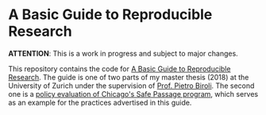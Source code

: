# A Basic Guide to Reproducible Research
**ATTENTION**: This is a work in progress and subject to major changes.


This repository contains the code for [A Basic Guide to Reproducible Research](https://binste.github.io/basic_reproducibility_guide/). The guide is one of two parts of my master thesis (2018) at the University of Zurich under the supervision of [Prof. Pietro Biroli](https://sites.google.com/site/pietrobiroli/home). The second one is a [policy evaluation of Chicago's Safe Passage program](https://binste.github.io/chicago_safepassage_evaluation/), which serves as an example for the practices advertised in this guide.
